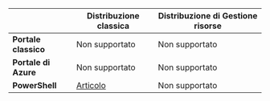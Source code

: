 | | **Distribuzione classica** | **Distribuzione di Gestione risorse**|
|-----------------------------|-------------|---------------------|
| **Portale classico** | Non supportato | Non supportato |
| **Portale di Azure** | Non supportato | Non supportato |
| **PowerShell** | [Articolo](../articles/expressroute/expressroute-howto-coexist-classic.md) | Non supportato |

<!---HONumber=AcomDC_0323_2016-->
